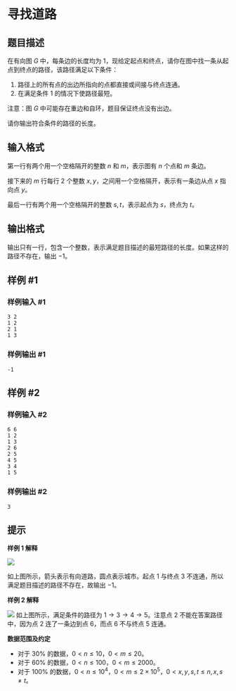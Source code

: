 # 寻找道路

## 题目描述

在有向图 $G$ 中，每条边的长度均为 $1$，现给定起点和终点，请你在图中找一条从起点到终点的路径，该路径满足以下条件：

1. 路径上的所有点的出边所指向的点都直接或间接与终点连通。
2. 在满足条件 $1$ 的情况下使路径最短。

注意：图 $G$ 中可能存在重边和自环，题目保证终点没有出边。

请你输出符合条件的路径的长度。

## 输入格式

第一行有两个用一个空格隔开的整数 $n$ 和 $m$，表示图有 $n$ 个点和 $m$ 条边。

接下来的 $m$ 行每行 $2$ 个整数 $x,y$，之间用一个空格隔开，表示有一条边从点 $x$ 指向点 $y$。

最后一行有两个用一个空格隔开的整数 $s,t$，表示起点为 $s$，终点为 $t$。

## 输出格式

输出只有一行，包含一个整数，表示满足题目描述的最短路径的长度。如果这样的路径不存在，输出 $-1$。

## 样例 #1

### 样例输入 #1

```
3 2
1 2
2 1
1 3
```

### 样例输出 #1

```
-1
```

## 样例 #2

### 样例输入 #2

```
6 6
1 2
1 3
2 6
2 5  
4 5
3 4
1 5
```

### 样例输出 #2

```
3
```

## 提示

**样例 1 解释**

![](https://cdn.luogu.com.cn/upload/image_hosting/2p3mke49.png)

如上图所示，箭头表示有向道路，圆点表示城市。起点 $1$ 与终点 $3$ 不连通，所以满足题目描述的路径不存在，故输出 $-1$。

**样例 2 解释**

![](https://cdn.luogu.com.cn/upload/image_hosting/tm2e1lqq.png)
如上图所示，满足条件的路径为 $1\to 3\to 4\to 5$。注意点 $2$ 不能在答案路径中，因为点 $2$ 连了一条边到点 $6$，而点 $6$ 不与终点 $5$ 连通。

**数据范围及约定**

- 对于 $30\%$ 的数据，$0<n\le10$，$0<m\le 20$。
- 对于 $60\%$ 的数据，$0<n\le100$，$0<m\le 2000$。
- 对于 $100\%$ 的数据，$0<n\le 10^4$，$0<m\le 2\times 10^5$，$0<x,y,s,t\le n,x,s\ne t$。
